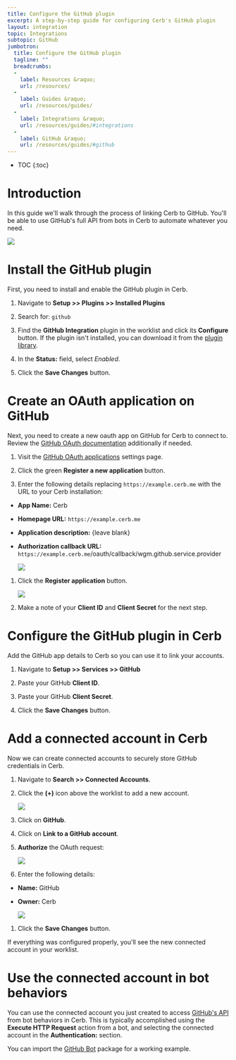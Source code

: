 ```yaml
---
title: Configure the GitHub plugin
excerpt: A step-by-step guide for configuring Cerb's GitHub plugin
layout: integration
topic: Integrations
subtopic: GitHub
jumbotron:
  title: Configure the GitHub plugin
  tagline: ""
  breadcrumbs:
  -
    label: Resources &raquo;
    url: /resources/
  -
    label: Guides &raquo;
    url: /resources/guides/
  -
    label: Integrations &raquo;
    url: /resources/guides/#integrations
  -
    label: GitHub &raquo;
    url: /resources/guides/#github
---
```


* TOC
{:toc}

# Introduction

In this guide we'll walk through the process of linking Cerb to GitHub. You'll be able to use GitHub's full API from bots in Cerb to automate whatever you need.

<div class="cerb-screenshot">
<img src="/assets/images/guides/github/plugin/cerb-and-github.png" class="screenshot">
</div>

# Install the GitHub plugin

First, you need to install and enable the GitHub plugin in Cerb.

1. Navigate to **Setup >> Plugins >> Installed Plugins**

1. Search for: `github`

1. Find the **GitHub Integration** plugin in the worklist and click its **Configure** button.  If the plugin isn't installed, you can download it from the [plugin library](/docs/plugins#library).

1. In the **Status:** field, select _Enabled_.

1. Click the **Save Changes** button.

# Create an OAuth application on GitHub

Next, you need to create a new oauth app on GitHub for Cerb to connect to. Review the [GitHub OAuth documentation](https://developer.github.com/apps/building-integrations/setting-up-and-registering-oauth-apps/) additionally if needed.

1. Visit the [GitHub OAuth applications](https://github.com/settings/developers) settings page.

1. Click the green **Register a new application** button.

1. Enter the following details replacing `https://example.cerb.me` with the URL to your Cerb installation:
- **App Name:** Cerb
- **Homepage URL:** `https://example.cerb.me`
- **Application description:** {leave blank}
- **Authorization callback URL:** `https://example.cerb.me`/oauth/callback/wgm.github.service.provider

	<div class="cerb-screenshot">
	<img src="/assets/images/guides/github/plugin/github-new-app.png" class="screenshot">
	</div>

1. Click the **Register application** button.

	<div class="cerb-screenshot">
	<img src="/assets/images/guides/github/plugin/github-new-app2.png" class="screenshot">
	</div>

1. Make a note of your **Client ID** and **Client Secret** for the next step.

# Configure the GitHub plugin in Cerb

Add the GitHub app details to Cerb so you can use it to link your accounts.

1. Navigate to **Setup >> Services >> GitHub**

1. Paste your GitHub **Client ID**.

1. Paste your GitHub **Client Secret**.

1. Click the **Save Changes** button.

# Add a connected account in Cerb

Now we can create connected accounts to securely store GitHub credentials in Cerb.

1. Navigate to **Search >> Connected Accounts**.

1. Click the **(+)** icon above the worklist to add a new account.
    <div class="cerb-screenshot">
    <img src="/assets/images/guides/common/new-connected-account.png" class="screenshot">
    </div>

1. Click on **GitHub**.

1. Click on **Link to a GitHub account**.

1. **Authorize** the OAuth request:

    <div class="cerb-screenshot">
    <img src="/assets/images/guides/github/plugin/oauth-approve.png" class="screenshot">
    </div>

1. Enter the following details:
- **Name:** GitHub
- **Owner:** Cerb

    <div class="cerb-screenshot">
    <img src="/assets/images/guides/github/plugin/connected-account.png" class="screenshot">
    </div>

1. Click the **Save Changes** button.

If everything was configured properly, you'll see the new connected account in your worklist.

# Use the connected account in bot behaviors

You can use the connected account you just created to access [GitHub's API](https://developer.github.com/v3/) from bot behaviors in Cerb.  This is typically accomplished using the **Execute HTTP Request** action from a bot, and selecting the connected account in the **Authentication:** section.

You can import the [GitHub Bot](/packages/github-bot/) package for a working example.
